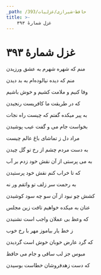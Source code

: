 ```yaml
---
_path: /حافظ-شیرازی/غزلیات/393
title: >-
    غزل شمارهٔ ۳۹۳
---
```

# غزل شمارهٔ ۳۹۳

<div class="b" id="bn1"><div class="m1"><p>منم که شهره شهرم به عشق ورزیدن</p></div>
<div class="m2"><p>منم که دیده نیالوده‌ام به بد دیدن</p></div></div>
<div class="b" id="bn2"><div class="m1"><p>وفا کنیم و ملامت کشیم و خوش باشیم</p></div>
<div class="m2"><p>که در طریقت ما کافریست رنجیدن</p></div></div>
<div class="b" id="bn3"><div class="m1"><p>به پیر میکده گفتم که چیست راه نجات</p></div>
<div class="m2"><p>بخواست جام می و گفت عیب پوشیدن</p></div></div>
<div class="b" id="bn4"><div class="m1"><p>مراد دل ز تماشای باغ عالم چیست</p></div>
<div class="m2"><p>به دست مردم چشم از رخ تو گل چیدن</p></div></div>
<div class="b" id="bn5"><div class="m1"><p>به می پرستی از آن نقش خود زدم بر آب</p></div>
<div class="m2"><p>که تا خراب کنم نقش خود پرستیدن</p></div></div>
<div class="b" id="bn6"><div class="m1"><p>به رحمت سر زلف تو واثقم ور نه</p></div>
<div class="m2"><p>کشش چو نبود از آن سو چه سود کوشیدن</p></div></div>
<div class="b" id="bn7"><div class="m1"><p>عنان به میکده خواهیم تافت زین مجلس</p></div>
<div class="m2"><p>که وعظ بی عملان واجب است نشنیدن</p></div></div>
<div class="b" id="bn8"><div class="m1"><p>ز خط یار بیاموز مهر با رخ خوب</p></div>
<div class="m2"><p>که گرد عارض خوبان خوش است گردیدن</p></div></div>
<div class="b" id="bn9"><div class="m1"><p>مبوس جز لب ساقی و جام می حافظ</p></div>
<div class="m2"><p>که دست زهدفروشان خطاست بوسیدن</p></div></div>
